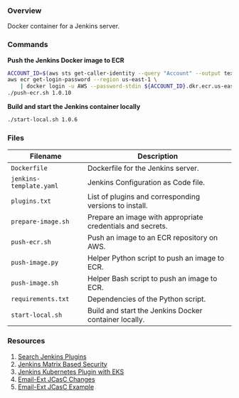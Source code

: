 ### Overview

Docker container for a Jenkins server.

### Commands

**Push the Jenkins Docker image to ECR**

```bash
ACCOUNT_ID=$(aws sts get-caller-identity --query "Account" --output text)
aws ecr get-login-password --region us-east-1 \
    | docker login -u AWS --password-stdin ${ACCOUNT_ID}.dkr.ecr.us-east-1.amazonaws.com
./push-ecr.sh 1.0.10
```

**Build and start the Jenkins container locally**

```bash
./start-local.sh 1.0.6
```

### Files

| Filename                | Description                                                                                  |
|-------------------------|----------------------------------------------------------------------------------------------|
| `Dockerfile`            | Dockerfile for the Jenkins server.                                                           |
| `jenkins-template.yaml` | Jenkins Configuration as Code file.                                                          |
| `plugins.txt`           | List of plugins and corresponding versions to install.                                       |
| `prepare-image.sh`      | Prepare an image with appropriate credentials and secrets.                                   |
| `push-ecr.sh`           | Push an image to an ECR repository on AWS.                                                   |
| `push-image.py`         | Helper Python script to push an image to ECR.                                                |
| `push-image.sh`         | Helper Bash script to push an image to ECR.                                                  |
| `requirements.txt`      | Dependencies of the Python script.                                                           |
| `start-local.sh`        | Build and start the Jenkins Docker container locally.                                        |

### Resources

1) [Search Jenkins Plugins](https://plugins.jenkins.io/)
2) [Jenkins Matrix Based Security](https://wiki.jenkins.io/display/JENKINS/Matrix-based+security)
3) [Jenkins Kubernetes Plugin with EKS](https://serverfault.com/a/1003562)
4) [Email-Ext JCasC Changes](https://gitter.im/jenkinsci/configuration-as-code-plugin?at=5f2bd926028fac5e4d9d01b7)
4) [Email-Ext JCasC Example](https://github.com/jenkinsci/email-ext-plugin/blob/master/src/test/resources/configuration-as-code.yml)